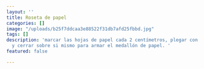 ```yaml
---
layout: ''
title: Roseta de papel
categories: []
image: "/uploads/b25f7ddcaa3e88522f31db7afd25fbbd.jpg"
tags: []
description: 'marcar las hojas de papel cada 2 centímetros, plegar con forma de acordeón
  y cerrar sobre si mismo para armar el medallón de papel. '
featured: false

---
```

